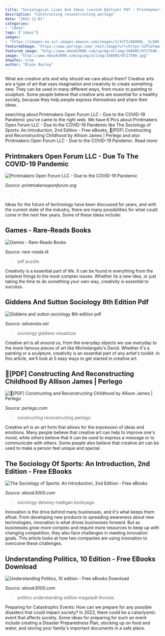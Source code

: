 ```yaml
---
title: "Sociological Lives And Ideas (second Edition) Pdf : Printmakers Open Forum Llc"
description: "Constructing reconstructing perlego"
date: "2022-11-01"
categories:
- "ideas"
tags: ["ideas"]
images:
- "https://images-na.ssl-images-amazon.com/images/I/41T2iEWXHHL._SL500_SX328_BO1,204,203,200_.jpg"
featuredImage: "https://www.perlego.com/_next/image?url=https:%2F%2Fwww.perlego.com%2Fbooks%2FRM_Books%2Ftaylor_francis_lm_feonmi%2F9781317593812_500_750.jpg&amp;w=425&amp;q=10"
featured_image: "http://www.ebook3000.com/upimg/allimg/160805/0717590.jpg"
image: "http://www.ebook3000.com/upimg/allimg/160805/0717590.jpg"
ShowToc: true
author: "Blaze Bailey"
---
```



What are creative arts and why should we care about them?
Creative arts are a type of art that uses imagination and creativity to create something new. They can be used in many different ways, from music to painting to sculpture. Some people believe that creative arts are essential for a healthy society, because they help people express themselves and share their ideas.

	

		
searching about Printmakers Open Forum LLC - Due to the COVID-19 Pandemic you've came to the right web. We have 6 Pics about Printmakers Open Forum LLC - Due to the COVID-19 Pandemic like The Sociology of Sports: An Introduction, 2nd Edition - Free eBooks, 📖[PDF] Constructing and Reconstructing Childhood by Allison James | Perlego and also Printmakers Open Forum LLC - Due to the COVID-19 Pandemic. Read more:
		
    
## Printmakers Open Forum LLC - Due To The COVID-19 Pandemic

<img loading=lazy src="http://www.printmakersopenforum.org/yahoo_site_admin/assets/images/studyfor_repose.13491309_std.jpg" onerror="this.onerror=null;this.src='https://tse4.mm.bing.net/th?id=OIP.yJ_xaWuxfWN2urXpvYBM0wHaFg&amp;pid=15.1';" alt="Printmakers Open Forum LLC - Due to the COVID-19 Pandemic">

_Source: printmakersopenforum.org_

>. 

	

Ideas for the future of technology have been discussed for years, and with the current state of the industry, there are many possibilities for what could come in the next few years. Some of these ideas include: 

    
## Games - Rare-Reads Books

<img loading=lazy src="https://images-na.ssl-images-amazon.com/images/I/41T2iEWXHHL._SL500_SX328_BO1,204,203,200_.jpg" onerror="this.onerror=null;this.src='https://tse1.mm.bing.net/th?id=OIP.8Jl9dObim2z_8VMTN-EmegAAAA&amp;pid=15.1';" alt="Games - Rare-Reads Books">

_Source: rare-reads.tk_

>pdf puzzle. 

	

Creativity is a essential part of life. It can be found in everything from the simplest things to the most complex issues. Whether its a new idea, or just taking the time to do something your own way, creativity is essential to success.

    
## Giddens And Sutton Sociology 8th Edition Pdf

<img loading=lazy src="https://advansta.net/pictures/739193.jpg" onerror="this.onerror=null;this.src='https://tse2.mm.bing.net/th?id=OIP.BMxE2s6bqPxM2PdH78aKcwHaJ5&amp;pid=15.1';" alt="Giddens and sutton sociology 8th edition pdf">

_Source: advansta.net_

>sociology giddens visualizza. 

	

Creative art is all around us, from the everyday objects we use everyday to the more famous pieces of art like Michelangelo's David. Whether it's a painting or a sculpture, creativity is an essential part of any artist's toolkit. In this article, we'll look at 5 easy ways to get started in creative art.

    
## 📖[PDF] Constructing And Reconstructing Childhood By Allison James | Perlego

<img loading=lazy src="https://www.perlego.com/_next/image?url=https:%2F%2Fwww.perlego.com%2Fbooks%2FRM_Books%2Ftaylor_francis_lm_feonmi%2F9781317593812_500_750.jpg&amp;w=425&amp;q=10" onerror="this.onerror=null;this.src='https://tse4.mm.bing.net/th?id=OIP.UmBBmDD1pHrLEx4Zgnb2EAAAAA&amp;pid=15.1';" alt="📖[PDF] Constructing and Reconstructing Childhood by Allison James | Perlego">

_Source: perlego.com_

>constructing reconstructing perlego. 

	

Creative art is an art form that allows for the expression of ideas and emotions. Many people believe that creative art can help to improve one's mood, while others believe that it can be used to express a message or to communicate with others. Some people also believe that creative art can be used to make a person feel unique and special.

    
## The Sociology Of Sports: An Introduction, 2nd Edition - Free EBooks

<img loading=lazy src="http://www.ebook3000.com/upimg/allimg/160805/0717590.jpg" onerror="this.onerror=null;this.src='https://tse2.mm.bing.net/th?id=OIP.JxpOP8aDYo0ryK_igT6WuwAAAA&amp;pid=15.1';" alt="The Sociology of Sports: An Introduction, 2nd Edition - Free eBooks">

_Source: ebook3000.com_

>sociology delaney madigan bookyage. 

	

Innovation is the drive behind many businesses, and it's what keeps them afloat. From developing new products to spreading awareness about new technologies, innovation is what drives businesses forward. But as businesses grow more complex and require more resources to keep up with changing competition, they also face challenges in meeting innovation goals. This article looks at how two companies are using innovation to overcome these challenges.

    
## Understanding Politics, 10 Edition - Free EBooks Download

<img loading=lazy src="http://www.ebook3000.com/upimg/allimg/130610/2121510.jpg" onerror="this.onerror=null;this.src='https://tse3.mm.bing.net/th?id=OIP.WrhuSVR7xOkGsSIU8ZJuzwAAAA&amp;pid=15.1';" alt="Understanding Politics, 10 edition - Free eBooks Download">

_Source: ebook3000.com_

>politics understanding edition magstadt thomas. 

	

Preparing for Catastrophic Events: How can we prepare for any possible disasters that could impact society?
In 2022, there could be a cataclysmic event that affects society. Some ideas for preparing for such an event include creating a Disaster Preparedness Plan, stocking up on food and water, and storing your family's important documents in a safe place.

